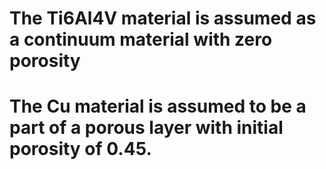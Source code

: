 # The Ti6Al4V material is assumed as a continuum material with zero porosity
# The Cu material is assumed to be a part of a porous layer with initial porosity of 0.45.
